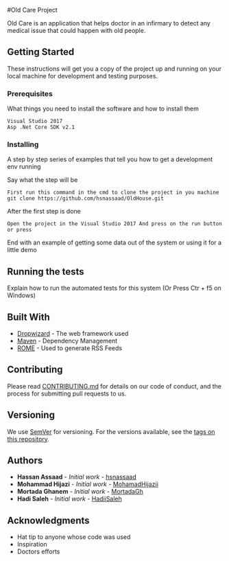 #Old Care Project

Old Care is an application that helps doctor in an infirmary to detect any
medical issue that could happen with old people.

## Getting Started

These instructions will get you a copy of the project up and running on your local machine for development and testing purposes.

### Prerequisites

What things you need to install the software and how to install them

```
Visual Studio 2017
Asp .Net Core SDK v2.1
```

### Installing

A step by step series of examples that tell you how to get a development env running

Say what the step will be

```
First run this command in the cmd to clone the project in you machine git clone https://github.com/hsnassaad/OldHouse.git
```

After the first step is done

```
Open the project in the Visual Studio 2017 And press on the run button or press
```

End with an example of getting some data out of the system or using it for a little demo

## Running the tests

Explain how to run the automated tests for this system (Or Press Ctr + f5 on Windows)

## Built With

* [Dropwizard](http://www.dropwizard.io/1.0.2/docs/) - The web framework used
* [Maven](https://maven.apache.org/) - Dependency Management
* [ROME](https://rometools.github.io/rome/) - Used to generate RSS Feeds

## Contributing

Please read [CONTRIBUTING.md](https://gist.github.com/PurpleBooth/b24679402957c63ec426) for details on our code of conduct, and the process for submitting pull requests to us.

## Versioning

We use [SemVer](http://semver.org/) for versioning. For the versions available, see the [tags on this repository](https://github.com/your/project/tags). 

## Authors

* **Hassan Assaad** - *Initial work* - [hsnassaad](https://github.com/hsnassaad)
* **Mohammad Hijazi** - *Initial work* - [MohamadHijazii](https://github.com/MohamadHijazii)
* **Mortada Ghanem** - *Initial work* - [MortadaGh](https://github.com/MortadaGh)
* **Hadi Saleh** - *Initial work* - [HadiiSaleh](https://github.com/HadiiSaleh)



## Acknowledgments

* Hat tip to anyone whose code was used
* Inspiration
* Doctors efforts
